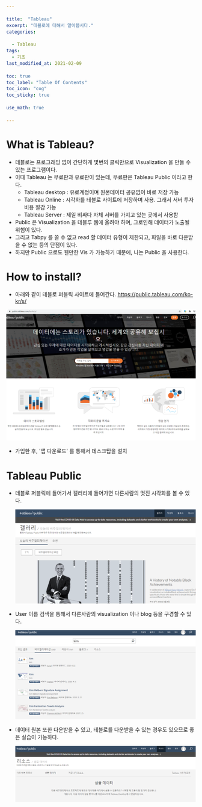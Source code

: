 ```yaml
---

title:  "Tableau"
excerpt: "테블로에 대해서 알아봅시다."
categories:

  - Tableau
tags:
  - 기초
last_modified_at: 2021-02-09

toc: true
toc_label: "Table Of Contents"
toc_icon: "cog"
toc_sticky: true

use_math: true

---
```


# What is Tableau?

- 테블로는 프로그래밍 없이 간단하게 몇번의 클릭만으로 Visualization 을 만들 수 있는 프로그램이다.
- 이때 Tableau 는 무료판과 유료판이 있는데, 무료판은 Tableau Public 이라고 한다.
  - Tableau desktop : 유료계정이며 원본데이터 공유없이 바로 저장 가능
  - Tableau Online : 시각화를 테블로 사이트에 저장하며 사용. 그래서 서버 투자비용 절감 가능
  - Tableau Server : 제일 비싸다 자체 서버를 가지고 있는 곳에서 사용함
- Public 은 Visualization 을 테블루 웹에 올려야 하며, 그로인해 데이터가 노출될 위험이 있다.
- 그리고 Tabpy 를 쓸 수 없고 read 할 데이터 유형이 제한되고, 파일을 바로 다운받을 수 없는 등의 단점이 있다.
- 하지만 Public 으로도 웬만한 Vis 가 가능하기 때문에, 나는 Public 을 사용한다.



# How to install? 

- 아래와 같이 테블로 퍼블릭 사이트에 들어간다. <https://public.tableau.com/ko-kr/s/>

![png](/assets/images/Tableau/c1.PNG)

- 가입한 후, '앱 다운로드' 를 통해서 데스크탑을 설치



# Tableau Public

- 테블로 퍼블릭에 들어가서 갤러리에 들어가면 다른사람의 멋진 시각화를 볼 수 있다.

  ![png](/assets/images/Tableau/c2.PNG)

- User 이름 검색을 통해서 다른사람의 visualization 이나 blog 등을 구경할 수 있다.

   ![png](/assets/images/Tableau/c3.PNG)

- 데이터 원본 또한 다운받을 수 있고, 테블로를 다운받을 수 있는 경우도 있으므로 좋은 실습이 가능하다.

  ![png](/assets/images/Tableau/c4.PNG)


